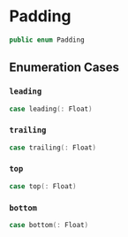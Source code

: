 # Padding

``` swift
public enum Padding
```

## Enumeration Cases

### `leading`

``` swift
case leading(: Float)
```

### `trailing`

``` swift
case trailing(: Float)
```

### `top`

``` swift
case top(: Float)
```

### `bottom`

``` swift
case bottom(: Float)
```
